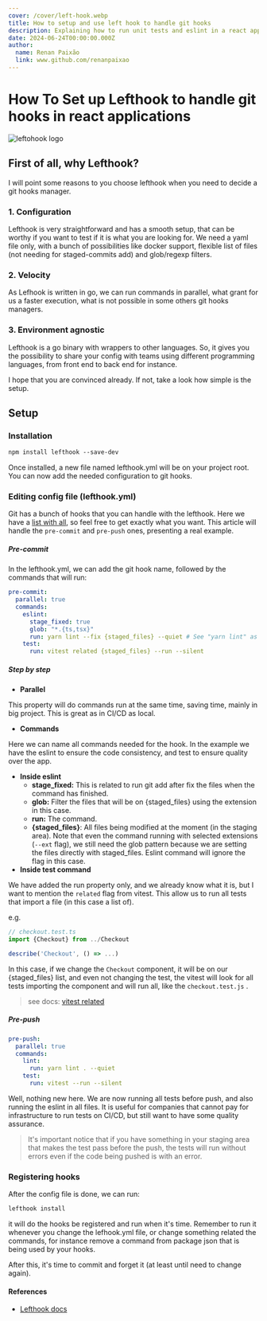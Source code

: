```yaml
---
cover: /cover/left-hook.webp
title: How to setup and use left hook to handle git hooks
description: Explaining how to run unit tests and eslint in a react application
date: 2024-06-24T00:00:00.000Z
author:
  name: Renan Paixão
  link: www.github.com/renanpaixao
---
```


# How To Set up Lefthook to handle git hooks in react applications

<img alt="leftohook logo" src="4.lefthook/lefthook.svg"/>

## First of all, why Lefthook?

I will point some reasons to you choose lefthook when you need to decide a git hooks manager.

### 1. Configuration

Lefthook is very straightforward and has a smooth setup, that can be worthy if you want to test if it is what you are looking for. We need a yaml file only, with a bunch of possibilities like docker support, flexible list of files (not needing for staged-commits add) and glob/regexp filters.

### 2. Velocity

As Lefhook is written in go, we can run commands in parallel, what grant for us a faster execution, what is not possible in some others git hooks managers.

### 3. Environment agnostic

Lefthook is a go binary with wrappers to other languages. So, it gives you the possibility to share your config with teams using different programming languages, from front end to back end for instance.

I hope that you are convinced already. If not, take a look how simple is the setup.

## Setup

### **Installation**

```md
npm install lefthook --save-dev
```

Once installed, a new file named lefthook.yml will be on your project root. You can now add the needed configuration to git hooks.

### **Editing config file (lefthook.yml)**

Git has a bunch of hooks that you can handle with the lefthook. Here we have a [list with all](https://git-scm.com/docs/githooks), so feel free to get exactly what you want. This article will handle the `pre-commit` and `pre-push` ones, presenting a real example.

##### **Pre-commit**

In the lefthook.yml, we can add the git hook name, followed by the commands that will run:

```yaml
pre-commit:
  parallel: true
  commands:
    eslint:
      stage_fixed: true
      glob: "*.{ts,tsx}"
      run: yarn lint --fix {staged_files} --quiet # See "yarn lint" as eslint --ext ts,tsx
    test:
      run: vitest related {staged_files} --run --silent
```

##### **Step by step**

- **Parallel**

This property will do commands run at the same time, saving time, mainly in big project. This is great as in CI/CD as local.

- **Commands**

Here we can name all commands needed for the hook. In the example we have the eslint to ensure the code consistency, and test to ensure quality over the app.

- **Inside eslint**
  - **stage_fixed:** This is related to run git add after fix the files when the command has finished.
  - **glob:** Filter the files that will be on {staged\_files} using the extension in this case.
  - **run:** The command.
  - **{staged\_files}**: All files being modified at the moment (in the staging area). Note that even the command running with selected extensions (`--ext` flag), we still need the glob pattern because we are setting the files directly with staged\_files. Eslint command will ignore the flag in this case.
- **Inside test command**

We have added the run property only, and we already know what it is, but I want to mention the `related` flag from vitest. This allow us to run all tests that import a file (in this case a list of).

e.g.

```js [checkout.test.ts]
// checkout.test.ts
import {Checkout} from ../Checkout

describe('Checkout', () => ...)
```

In this case, if we change the `Checkout` component, it will be on our {staged\_files} list, and even not changing the test, the vitest will look for all tests importing the component and will run all, like the `checkout.test.js` .

> see docs: [vitest related](https://vitest.dev/guide/cli.html#vitest-related)

##### **Pre-push**

```yaml
pre-push:
  parallel: true
  commands:
    lint:
      run: yarn lint . --quiet
    test:
      run: vitest --run --silent
```

Well, nothing new here. We are now running all tests before push, and also running the eslint in all files. It is useful for companies that cannot pay for infrastructure to run tests on CI/CD, but still want to have some quality assurance.

> It's important notice that if you have something in your staging area that makes the test pass before the push, the tests will run without errors even if the code being pushed is with an error.

### Registering hooks

After the config file is done, we can run:

```md
lefthook install
```

it  will do the hooks be registered and run when it's time. Remember to run it whenever you change the lefhook.yml file, or change something related the commands, for instance remove a command from package json that is being used by your hooks.

After this, it's time to commit and forget it (at least until need to change again).

#### References

- [Lefthook docs](https://github.com/evilmartians/lefthook)
